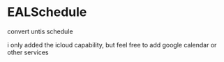 # EALSchedule
convert untis schedule

i only added the icloud capability, but feel free to add google calendar or other services
